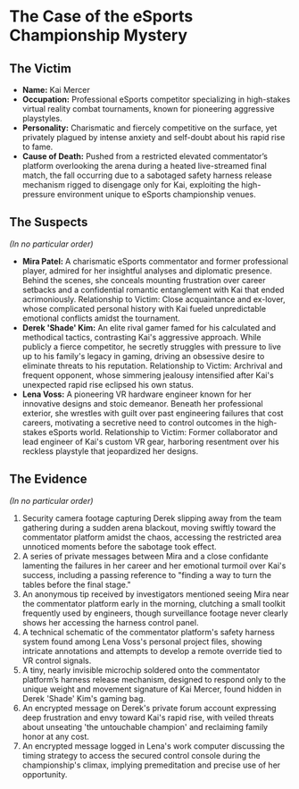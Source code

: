 # The Case of the eSports Championship Mystery

## The Victim
- **Name:** Kai Mercer
- **Occupation:** Professional eSports competitor specializing in high-stakes virtual reality combat tournaments, known for pioneering aggressive playstyles.
- **Personality:** Charismatic and fiercely competitive on the surface, yet privately plagued by intense anxiety and self-doubt about his rapid rise to fame.
- **Cause of Death:** Pushed from a restricted elevated commentator’s platform overlooking the arena during a heated live-streamed final match, the fall occurring due to a sabotaged safety harness release mechanism rigged to disengage only for Kai, exploiting the high-pressure environment unique to eSports championship venues.

## The Suspects
*(In no particular order)*
- **Mira Patel:** A charismatic eSports commentator and former professional player, admired for her insightful analyses and diplomatic presence. Behind the scenes, she conceals mounting frustration over career setbacks and a confidential romantic entanglement with Kai that ended acrimoniously. Relationship to Victim: Close acquaintance and ex-lover, whose complicated personal history with Kai fueled unpredictable emotional conflicts amidst the tournament.
- **Derek 'Shade' Kim:** An elite rival gamer famed for his calculated and methodical tactics, contrasting Kai's aggressive approach. While publicly a fierce competitor, he secretly struggles with pressure to live up to his family's legacy in gaming, driving an obsessive desire to eliminate threats to his reputation. Relationship to Victim: Archrival and frequent opponent, whose simmering jealousy intensified after Kai's unexpected rapid rise eclipsed his own status.
- **Lena Voss:** A pioneering VR hardware engineer known for her innovative designs and stoic demeanor. Beneath her professional exterior, she wrestles with guilt over past engineering failures that cost careers, motivating a secretive need to control outcomes in the high-stakes eSports world. Relationship to Victim: Former collaborator and lead engineer of Kai's custom VR gear, harboring resentment over his reckless playstyle that jeopardized her designs.

## The Evidence
*(In no particular order)*
1. Security camera footage capturing Derek slipping away from the team gathering during a sudden arena blackout, moving swiftly toward the commentator platform amidst the chaos, accessing the restricted area unnoticed moments before the sabotage took effect.
2. A series of private messages between Mira and a close confidante lamenting the failures in her career and her emotional turmoil over Kai's success, including a passing reference to "finding a way to turn the tables before the final stage."
3. An anonymous tip received by investigators mentioned seeing Mira near the commentator platform early in the morning, clutching a small toolkit frequently used by engineers, though surveillance footage never clearly shows her accessing the harness control panel.
4. A technical schematic of the commentator platform's safety harness system found among Lena Voss's personal project files, showing intricate annotations and attempts to develop a remote override tied to VR control signals.
5. A tiny, nearly invisible microchip soldered onto the commentator platform’s harness release mechanism, designed to respond only to the unique weight and movement signature of Kai Mercer, found hidden in Derek 'Shade' Kim's gaming bag.
6. An encrypted message on Derek's private forum account expressing deep frustration and envy toward Kai's rapid rise, with veiled threats about unseating 'the untouchable champion' and reclaiming family honor at any cost.
7. An encrypted message logged in Lena's work computer discussing the timing strategy to access the secured control console during the championship's climax, implying premeditation and precise use of her opportunity.